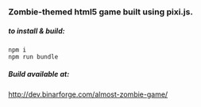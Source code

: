### Zombie-themed html5 game built using pixi.js.

##### to install & build:

```
npm i
npm run bundle
```

##### Build available at: #####
http://dev.binarforge.com/almost-zombie-game/